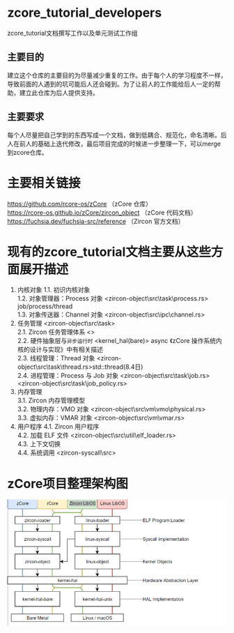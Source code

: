 # zcore_tutorial_developers
zcore_tutorial文档撰写工作以及单元测试工作组
## 主要目的
建立这个仓库的主要目的为尽量减少重复的工作。由于每个人的学习程度不一样，导致前面的人遇到的坑可能后人还会碰到。为了让前人的工作能给后人一定的帮助，建立此仓库为后人提供支持。

## 主要要求
每个人尽量把自己学到的东西写成一个文档，做到低耦合、规范化，命名清晰。后人在前人的基础上迭代修改，最后项目完成的时候进一步整理一下，可以merge到zcore仓库。

# 主要相关链接
https://github.com/rcore-os/zCore （zCore 仓库）  
https://rcore-os.github.io/zCore/zircon_object （zCore 代码文档）  
https://fuchsia.dev/fuchsia-src/reference （Zircon 官方文档）  

# 现有的zcore_tutorial文档主要从这些方面展开描述

1. 内核对象
1.1. 初识内核对象   
1.2. 对象管理器：Process 对象       <zircon-object\src\task\process.rs>  job/process/thread  
1.3. 对象传送器：Channel 对象       <zircon-object\src\ipc\channel.rs>  
2. 任务管理                         <zircon-object\src\task>  
2.1. Zircon 任务管理体系            <>  
2.2. 硬件抽象层与``异步运行时``      <kernel_hal(bare)> async 《zCore 操作系统内核的设计与实现》中有相关描述  
2.3. 线程管理：Thread 对象          <zircon-object\src\task\thread.rs>std::thread(8.4日)  
2.4. 进程管理：Process 与 Job 对象  <zircon-object\src\task\job.rs>  <zircon-object\src\task\job_policy.rs>  
3. 内存管理  
3.1. Zircon 内存管理模型  
3.2. 物理内存：VMO 对象             <zircon-object\src\vm\vmo\physical.rs>   
3.3. 虚拟内存：VMAR 对象            <zircon-object\src\vm\vmar.rs>  
4. 用户程序
4.1. Zircon 用户程序                
4.2. 加载 ELF 文件                  <zircon-object\src\util\elf_loader.rs>  
4.3. 上下文切换                     
4.4. 系统调用                       <zircon-syscall\src>

# zCore项目整理架构图
![](pics\1.png)